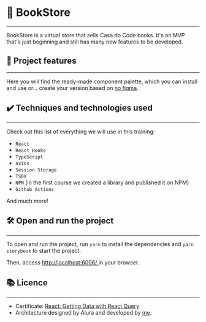 
# :bookmark_tabs: BookStore

---

BookStore is a virtual store that sells Casa do Code books. 
It's an MVP that's just beginning and still has many new features to be developed.


## 🔨 Project features

---

Here you will find the ready-made component palette, which you can install and use or... create your version based on
<a href="https://www.figma.com/file/POpX503Kobu83iGdiaICvk/React%3A-Alura -Books?node-id=0%3A1" target="_blank">no figma</a>.

## ✔️ Techniques and technologies used

---

Check out this list of everything we will use in this training:

- `React`
- `React Hooks`
- `TypeScript`
- `axios`
- `Session Storage`
- `TSDX`
- `NPM` (in the first course we created a library and published it on NPM)
- `Github Actions`

And much more!


## 🛠️ Open and run the project

---

To open and run the project, run `yarn` to install the dependencies and `yarn storybook` to start the project.

Then, access <a href="http://localhost:6006/">http://localhost:6006/ </a> in your browser.

## 📚 Licence

---

 - Certificate: [React: Getting Data with React Query](#)
 - Architecture designed by Alura and developed by [me](https://github.com/Fernando-EngComputacao).